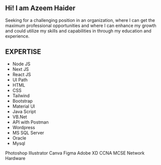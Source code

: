 

<h2>Hi! I am Azeem Haider</h2>
<p>Seeking for a challenging position in an organization, where I can get the maximum professional
opportunities and where I can enhance my growth and could utilize my skills and capabilities in through my education and experience.</p>
<h2>EXPERTISE</h2>




<ul>
     <li>
    Node JS
  </li>
   <li>
    Next JS
  </li>
   <li>
    React JS
  </li>
  <li>
    UI Path
  </li>
  <li>
    HTML
  </li>
  <li>
   CSS
  </li>
   <li>
    Tailwind
  </li>
   <li>
    Bootstrap
  </li>
   <li>
    Material UI
  </li>
  <li>
    Java Script
  </li>
   <li>
    VB.Net
  </li>
   <li>
   API with Postman
  </li>
   <li>
    Wordpress
  </li>
   <li>
    MS SQL Server
  </li>
   <li>
    Oracle
  </li>
   <li>
    Mysql
  </li>
  
  
  
  
  
</ul>












Photoshop
Illustrator
Canva
Figma
Adobe XD
CCNA
MCSE
Network
Hardware
</body>
</html>



